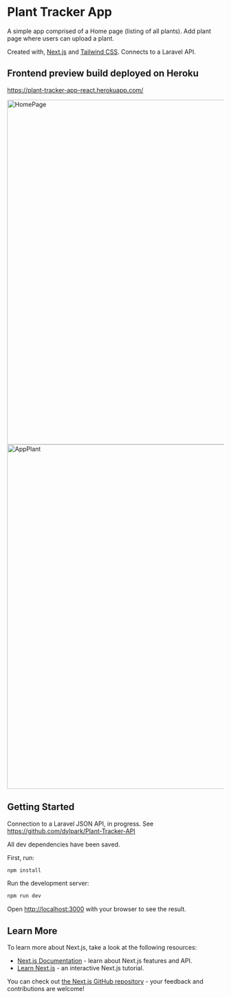 # Plant Tracker App

A simple app comprised of a Home page (listing of all plants). Add plant page where users can upload a plant. 

Created with, [Next.js](https://nextjs.org/) and [Tailwind CSS](https://tailwindcss.com/). Connects to a Laravel API. 

## Frontend preview build deployed on Heroku

https://plant-tracker-app-react.herokuapp.com/

<img width="800" alt="HomePage" src="https://user-images.githubusercontent.com/64296934/139571868-47fe8089-ff1f-4898-aab1-250cb47fd561.png">

<img width="800" alt="AppPlant" src="https://user-images.githubusercontent.com/64296934/139571871-8a50f75c-40d4-4fe3-a369-8dc1e883b2f7.png">

## Getting Started

Connection to a Laravel JSON API, in progress. See https://github.com/dylpark/Plant-Tracker-API

All dev dependencies have been saved.

First, run:

```bash
npm install
```

Run the development server:

```bash
npm run dev
```

Open [http://localhost:3000](http://localhost:3000) with your browser to see the result.

## Learn More

To learn more about Next.js, take a look at the following resources:

- [Next.js Documentation](https://nextjs.org/docs) - learn about Next.js features and API.
- [Learn Next.js](https://nextjs.org/learn) - an interactive Next.js tutorial.

You can check out [the Next.js GitHub repository](https://github.com/vercel/next.js/) - your feedback and contributions are welcome!
